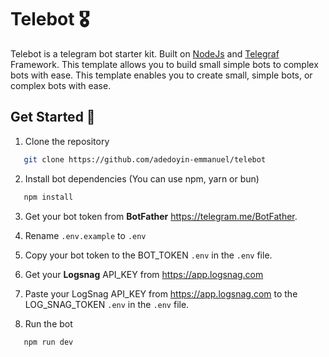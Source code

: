 # Telebot 🎖️

Telebot is a telegram bot starter kit. Built on [NodeJs](https://nodejs.org) and [Telegraf](https://telegraf.js.org) Framework. This template allows you to build small simple bots to complex bots with ease. This template enables you to create small, simple bots, or complex bots with ease.

## Get Started 🏃

1. Clone the repository

```bash
   git clone https://github.com/adedoyin-emmanuel/telebot
```

2. Install bot dependencies (You can use npm, yarn or bun)

```bash
   npm install

```

3. Get your bot token from **BotFather** <https://telegram.me/BotFather>.

4. Rename `.env.example` to `.env`

5. Copy your bot token to the BOT_TOKEN `.env` in the `.env` file.

6. Get your **Logsnag** API_KEY from <https://app.logsnag.com>

7. Paste your LogSnag API_KEY from <https://app.logsnag.com> to the LOG_SNAG_TOKEN `.env` in the `.env` file.

8. Run the bot

```bash
   npm run dev
```
